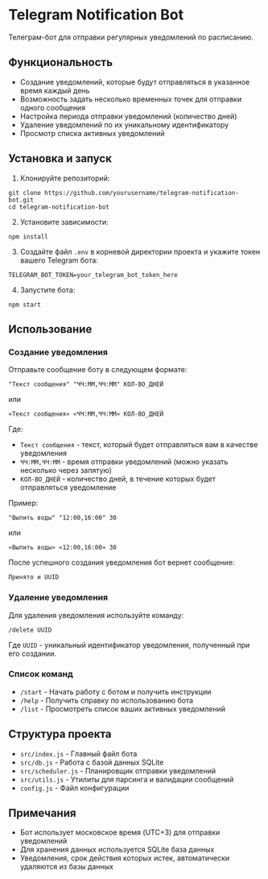 # Telegram Notification Bot

Телеграм-бот для отправки регулярных уведомлений по расписанию.

## Функциональность

- Создание уведомлений, которые будут отправляться в указанное время каждый день
- Возможность задать несколько временных точек для отправки одного сообщения
- Настройка периода отправки уведомлений (количество дней)
- Удаление уведомлений по их уникальному идентификатору
- Просмотр списка активных уведомлений

## Установка и запуск

1. Клонируйте репозиторий:

```
git clone https://github.com/yourusername/telegram-notification-bot.git
cd telegram-notification-bot
```

2. Установите зависимости:

```
npm install
```

3. Создайте файл `.env` в корневой директории проекта и укажите токен вашего Telegram бота:

```
TELEGRAM_BOT_TOKEN=your_telegram_bot_token_here
```

4. Запустите бота:

```
npm start
```

## Использование

### Создание уведомления

Отправьте сообщение боту в следующем формате:

```
"Текст сообщения" "ЧЧ:ММ,ЧЧ:ММ" КОЛ-ВО_ДНЕЙ
```

или

```
«Текст сообщения» «ЧЧ:ММ,ЧЧ:ММ» КОЛ-ВО_ДНЕЙ
```

Где:

- `Текст сообщения` - текст, который будет отправляться вам в качестве уведомления
- `ЧЧ:ММ,ЧЧ:ММ` - время отправки уведомлений (можно указать несколько через запятую)
- `КОЛ-ВО_ДНЕЙ` - количество дней, в течение которых будет отправляться уведомление

Пример:

```
"Выпить воды" "12:00,16:00" 30
```

или

```
«Выпить воды» «12:00,16:00» 30
```

После успешного создания уведомления бот вернет сообщение:

```
Принято и UUID
```

### Удаление уведомления

Для удаления уведомления используйте команду:

```
/delete UUID
```

Где `UUID` - уникальный идентификатор уведомления, полученный при его создании.

### Список команд

- `/start` - Начать работу с ботом и получить инструкции
- `/help` - Получить справку по использованию бота
- `/list` - Просмотреть список ваших активных уведомлений

## Структура проекта

- `src/index.js` - Главный файл бота
- `src/db.js` - Работа с базой данных SQLite
- `src/scheduler.js` - Планировщик отправки уведомлений
- `src/utils.js` - Утилиты для парсинга и валидации сообщений
- `config.js` - Файл конфигурации

## Примечания

- Бот использует московское время (UTC+3) для отправки уведомлений
- Для хранения данных используется SQLite база данных
- Уведомления, срок действия которых истек, автоматически удаляются из базы данных
